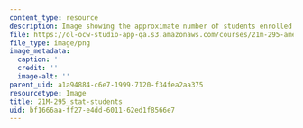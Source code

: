 ```yaml
---
content_type: resource
description: Image showing the approximate number of students enrolled in the course.
file: https://ol-ocw-studio-app-qa.s3.amazonaws.com/courses/21m-295-american-popular-music-fall-2014/bf1666aaff27e4dd601162ed1f8566e7_21M-295_stat-students.png
file_type: image/png
image_metadata:
  caption: ''
  credit: ''
  image-alt: ''
parent_uid: a1a94884-c6e7-1999-7120-f34fea2aa375
resourcetype: Image
title: 21M-295_stat-students
uid: bf1666aa-ff27-e4dd-6011-62ed1f8566e7
---
```

